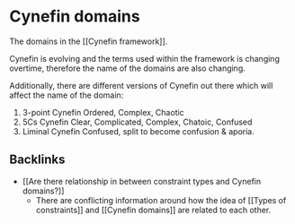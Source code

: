 # Cynefin domains

The domains in the [[Cynefin framework]].

Cynefin is evolving and the terms used within the framework is changing overtime, therefore the name of the domains are also changing.

Additionally, there are different versions of Cynefin out there which will affect the name of the domain:

1. 3-point Cynefin
   Ordered, Complex, Chaotic
2. 5Cs Cynefin
   Clear, Complicated, Complex, Chatoic, Confused
3. Liminal Cynefin
   Confused, split to become confusion & aporia.

## Backlinks
* [[Are there relationship in between constraint types and Cynefin domains?]]
	* There are conflicting information around how the idea of [[Types of constraints]] and [[Cynefin domains]] are related to each other.

<!-- #evergreen -->

<!-- {BearID:EAFD9426-3820-4519-9187-3E54F58BE549} -->
